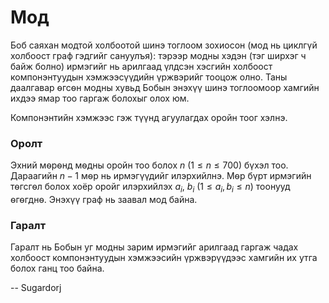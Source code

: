 Мод
===

Боб саяхан модтой холбоотой шинэ тоглоом зохиосон (мод нь циклгүй холбоост граф
гэдгийг сануулъя): тэрээр модны хэдэн (тэг ширхэг ч байж болно) ирмэгийг нь
арилгаад үлдсэн хэсгийн холбоост компонэнтуудын хэмжээсүүдийн үржвэрийг тооцож
олно. Таны даалгавар ѳгсѳн модны хувьд Бобын энэхүү шинэ тоглоомоор хамгийн
ихдээ ямар тоо гаргаж болохыг олох юм.

Компонэнтийн хэмжээс гэж түүнд агуулагдах оройн тоог хэлнэ.


### Оролт
Эхний мѳрѳнд мѳдны оройн тоо болох $n$ $(1 ≤ n ≤ 700)$ бүхэл тоо. Дараагийн
$n-1$ мѳр нь ирмэгүүдийг илэрхийлнэ. Мѳр бүрт ирмэгийн тѳгсгѳл болох хоёр оройг
илэрхийлэх $a_i$, $b_i$ ($1 ≤ a_i, b_i ≤ n$) тоонууд ѳгѳгднѳ. Энэхүү граф нь
заавал мод байна.


### Гаралт
Гаралт нь Бобын уг модны зарим ирмэгийг арилгаад гаргаж чадах холбоост
компонэнтуудын хэмжээсийн үржвэрүүдээс хамгийн их утга болох ганц тоо байна.

-- Sugardorj
